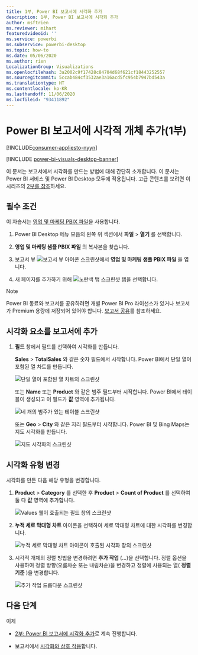 ```yaml
---
title: 1부, Power BI 보고서에 시각화 추가
description: 1부, Power BI 보고서에 시각화 추가
author: msftrien
ms.reviewer: mihart
featuredvideoid: ''
ms.service: powerbi
ms.subservice: powerbi-desktop
ms.topic: how-to
ms.date: 05/06/2020
ms.author: rien
LocalizationGroup: Visualizations
ms.openlocfilehash: 3a2002c9f17428c84704d68f621cf18443252557
ms.sourcegitcommit: 5ccab484cf3532ae3a16acd5fc954b7947bd543a
ms.translationtype: HT
ms.contentlocale: ko-KR
ms.lasthandoff: 11/06/2020
ms.locfileid: "93411892"
---
```

# <a name="add-visuals-to-a-power-bi-report-part-1"></a>Power BI 보고서에 시각적 개체 추가(1부)

[!INCLUDE[consumer-appliesto-nyyn](../includes/consumer-appliesto-nyyn.md)]    

[!INCLUDE [power-bi-visuals-desktop-banner](../includes/power-bi-visuals-desktop-banner.md)]

이 문서는 보고서에서 시각화를 만드는 방법에 대해 간단히 소개합니다. 이 문서는 Power BI 서비스 및 Power BI Desktop 모두에 적용됩니다. 고급 콘텐츠를 보려면 이 시리즈의 [2부를 참조](power-bi-report-add-visualizations-ii.md)하세요.

## <a name="prerequisites"></a>필수 조건

이 자습서는 [영업 및 마케팅 PBIX 파일](https://download.microsoft.com/download/9/7/6/9767913A-29DB-40CF-8944-9AC2BC940C53/Sales%20and%20Marketing%20Sample%20PBIX.pbix)을 사용합니다.

1. Power BI Desktop 메뉴 모음의 왼쪽 위 섹션에서 **파일** > **열기** 를 선택합니다.
   
2. **영업 및 마케팅 샘플 PBIX 파일** 의 복사본을 찾습니다.

1. 보고서 뷰 ![보고서 뷰 아이콘 스크린샷](media/power-bi-visualization-kpi/power-bi-report-view.png)에서 **영업 및 마케팅 샘플 PBIX 파일** 을 엽니다.

1. 새 페이지를 추가하기 위해 ![노란색 탭 스크린샷](media/power-bi-visualization-kpi/power-bi-yellow-tab.png) 탭을 선택합니다.

> [!NOTE]
> Power BI 동료와 보고서를 공유하려면 개별 Power BI Pro 라이선스가 있거나 보고서가 Premium 용량에 저장되어 있어야 합니다. [보고서 공유](../collaborate-share/service-share-reports.md)를 참조하세요.

## <a name="add-visualizations-to-the-report"></a>시각화 요소를 보고서에 추가

1. **필드** 창에서 필드를 선택하여 시각화를 만듭니다.

    **Sales** > **TotalSales** 와 같은 숫자 필드에서 시작합니다. Power BI에서 단일 열이 포함된 열 차트를 만듭니다.

    ![단일 열이 포함된 열 차트의 스크린샷](media/power-bi-report-add-visualizations-i/power-bi-column-chart.png)

    또는 **Name** 또는 **Product** 와 같은 범주 필드부터 시작합니다. Power BI에서 테이블이 생성되고 이 필드가 **값** 영역에 추가됩니다.

    ![네 개의 범주가 있는 테이블 스크린샷](media/power-bi-report-add-visualizations-i/power-bi-product.png)

    또는 **Geo** > **City** 와 같은 지리 필드부터 시작합니다. Power BI 및 Bing Maps는 지도 시각화를 만듭니다.

    ![지도 시각화의 스크린샷](media/power-bi-report-add-visualizations-i/power-bi-maps.png)

## <a name="change-the-type-of-visualization"></a>시각화 유형 변경

 시각화를 만든 다음 해당 유형을 변경합니다. 
 
 1. **Product** > **Category** 를 선택한 후 **Product** > **Count of Product** 를 선택하여 둘 다 **값** 영역에 추가합니다.

    ![Values 웰이 호출되는 필드 창의 스크린샷](media/power-bi-report-add-visualizations-i/power-bi-create-visual.png)

1. **누적 세로 막대형 차트** 아이콘을 선택하여 세로 막대형 차트에 대한 시각화를 변경합니다.

   ![누적 세로 막대형 차트 아이콘이 호출된 시각화 창의 스크린샷](media/power-bi-report-add-visualizations-i/power-bi-convert.png)

1. 시각적 개체의 정렬 방법을 변경하려면 **추가 작업** (...)을 선택합니다.  정렬 옵션을 사용하여 정렬 방향(오름차순 또는 내림차순)을 변경하고 정렬에 사용되는 열( **정렬 기준** )을 변경합니다.

   ![추가 작업 드롭다운 스크린샷](media/power-bi-report-add-visualizations-i/power-bi-sort.png)
  
## <a name="next-steps"></a>다음 단계

 이제

* [2부: Power BI 보고서에 시각화 추가](power-bi-report-add-visualizations-ii.md)로 계속 진행합니다.

* 보고서에서 [시각화와 상호 작용](../consumer/end-user-reading-view.md)합니다.
